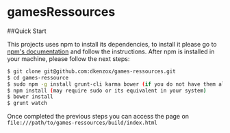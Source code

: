 # gamesRessources

##Quick Start

This projects uses npm to install its dependencies, to install it please go to [npm's documentation](https://docs.npmjs.com/getting-started/installing-node) and follow the instructions.
After npm is installed in your machine, please follow the next steps:

```sh
$ git clone git@github.com:dkenzox/games-ressources.git
$ cd games-ressource
$ sudo npm -g install grunt-cli karma bower (if you do not have them already)
$ npm install (may require sudo or its equivalent in your system)
$ bower install
$ grunt watch
```

Once completed the previous steps you can access the page on `file:///path/to/games-ressources/build/index.html`